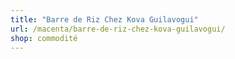 ```yaml
---
title: "Barre de Riz Chez Kova Guilavogui"
url: /macenta/barre-de-riz-chez-kova-guilavogui/
shop: commodité
---
```

